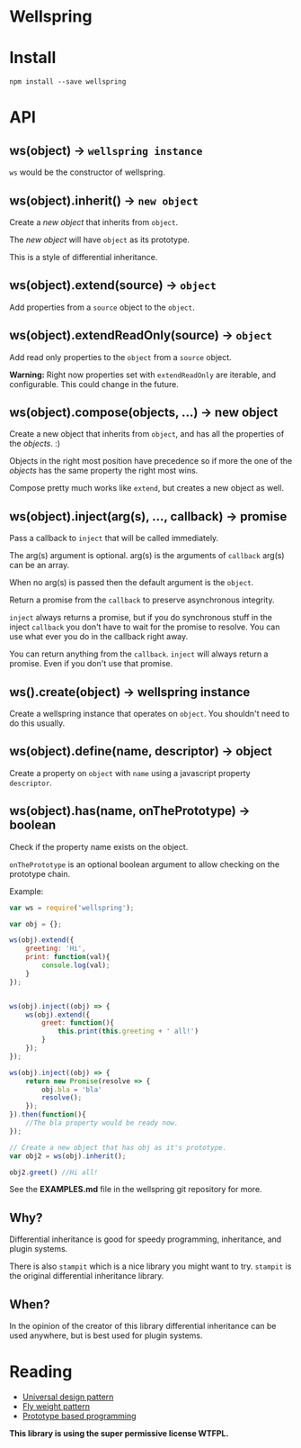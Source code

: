 Wellspring
==========

Install
=======

`npm install --save wellspring`

API
===

ws(object) -> `wellspring instance`
-----------------------------------

`ws` would be the constructor of wellspring.

ws(object).inherit() -> `new object`
------------------------------------

Create a *new object* that inherits from `object`.

The *new object* will have `object` as its prototype.

This is a style of differential inheritance.

ws(object).extend(source) -> `object`
-------------------------------------

Add properties from a `source` object to the `object`.

ws(object).extendReadOnly(source) -> `object`
---------------------------------------------

Add read only properties to the `object` from a `source` object.

**Warning:** Right now properties set with `extendReadOnly` are iterable, and configurable. This could change in the future.

ws(object).compose(objects, ...) -> new object
----------------------------------------------

Create a new object that inherits from `object`, and has all the properties of the *objects*. :)

Objects in the right most position have precedence so if more the one of the *objects* has the same property the right most wins.

Compose pretty much works like `extend`, but creates a new object as well.

ws(object).inject(arg(s), ..., callback) -> promise
---------------------------------------------------

Pass a callback to `inject` that will be called immediately.

The arg(s) argument is optional. arg(s) is the arguments of `callback` arg(s) can be an array.

When no arg(s) is passed then the default argument is the `object`.

Return a promise from the `callback` to preserve asynchronous integrity.

`inject` always returns a promise, but if you do synchronous stuff in the inject `callback` you don't have to wait for the promise to resolve. You can use what ever you do in the callback right away.

You can return anything from the `callback`. `inject` will always return a promise. Even if you don't use that promise.

ws().create(object) -> wellspring instance
------------------------------------------

Create a wellspring instance that operates on `object`. You shouldn't need to do this usually.

ws(object).define(name, descriptor) -> object
---------------------------------------------

Create a property on `object` with `name` using a javascript property `descriptor`.

ws(object).has(name, onThePrototype) -> boolean
-----------------------------------------------

Check if the property name exists on the object.

`onThePrototype` is an optional boolean argument to allow checking on the prototype chain.

Example:

```javascript
var ws = require('wellspring');

var obj = {};

ws(obj).extend({
    greeting: 'Hi',
    print: function(val){
        console.log(val);
    }
});


ws(obj).inject((obj) => {
    ws(obj).extend({
        greet: function(){
            this.print(this.greeting + ' all!')
        }
    });
});

ws(obj).inject((obj) => {
    return new Promise(resolve => {
        obj.bla = 'bla'
        resolve();
    });
}).then(function(){
    //The bla property would be ready now.
});

// Create a new object that has obj as it's prototype.
var obj2 = ws(obj).inherit();

obj2.greet() //Hi all!
```

See the **EXAMPLES.md** file in the wellspring git repository for more.

Why?
----

Differential inheritance is good for speedy programming, inheritance, and plugin systems.

There is also `stampit` which is a nice library you might want to try. `stampit` is the original differential inheritance library.

When?
-----

In the opinion of the creator of this library differential inheritance can be used anywhere, but is best used for plugin systems.

Reading
=======

-	[Universal design pattern](http://steve-yegge.blogspot.com/2008/10/universal-design-pattern.html)
-	[Fly weight pattern](http://www.dofactory.com/javascript/flyweight-design-pattern)
-	[Prototype based programming](https://en.wikipedia.org/wiki/Prototype-based_programming)

**This library is using the super permissive license WTFPL.**
